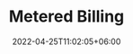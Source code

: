 ---
title: "Metered Billing"
date: 2022-04-25T11:02:05+06:00
description: "Metered Billing tools for Stripe"
type : "features"
---